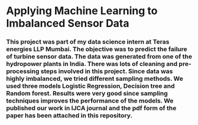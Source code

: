 # Applying Machine Learning to Imbalanced Sensor Data
### This project was part of my data science intern at Teras energies LLP Mumbai. The objective was to predict the failure of turbine sensor data. The data was generated from one of the hydropower plants in India. There was lots of cleaning and pre-processing steps involved in this project. Since data was highly imbalanced, we tried different sampling methods. We used three models Logistic Regression, Decision tree and Random forest. Results were very good since sampling techniques improves the performance of the models. We published our work in IJCA journal and the pdf form of the paper has been attached in this repository.
